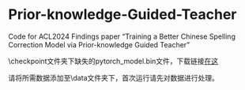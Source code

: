 # Prior-knowledge-Guided-Teacher
Code for ACL2024 Findings paper “Training a Better Chinese Spelling Correction Model via Prior-knowledge Guided Teacher”

\checkpoint文件夹下缺失的pytorch_model.bin文件，下载链接[在这](https://bqao0pyivl1.feishu.cn/file/L0Xkbn9FDorqjFxAiDKc759mn1d?from=from_copylink)

请将所需数据添加至\data文件夹下，首次运行请先对数据进行处理。
